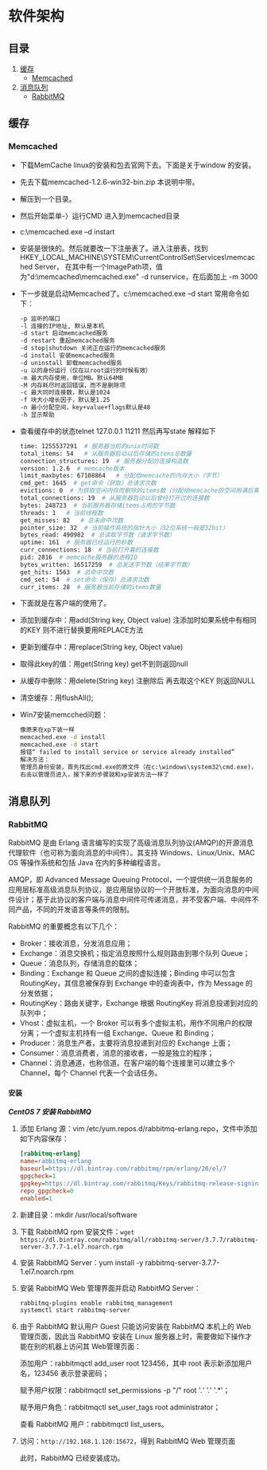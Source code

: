 # 软件架构

## 目录

1. [缓存](#缓存)
   - [Memcached](#Memcached)
2. [消息队列](#消息队列)
   - [RabbitMQ](#RabbitMQ)

## 缓存

### Memcached

- 下载MemCache linux的安装和包去官网下去。下面是关于window 的安装。
- 先去下载memcached-1.2.6-win32-bin.zip 本说明中带。
- 解压到一个目录。
- 然后开始菜单-〉运行CMD 进入到memcached目录
- c:\memcached.exe –d instart
- 安装是很快的。然后就要改一下注册表了。进入注册表，找到HKEY_LOCAL_MACHINE\SYSTEM\CurrentControlSet\Services\memcached Server， 在其中有一个ImagePath项，值为"d:\memcached\memcached.exe" -d runservice，在后面加上 -m 3000
- 下一步就是启动Memcached了。c:\memcached.exe –d start 常用命令如下：

  ```sh
  -p 监听的端口
  -l 连接的IP地址, 默认是本机
  -d start 启动memcached服务
  -d restart 重起memcached服务
  -d stop|shutdown 关闭正在运行的memcached服务
  -d install 安装memcached服务
  -d uninstall 卸载memcached服务
  -u 以的身份运行（仅在以root运行的时候有效）
  -m 最大内存使用，单位MB。默认64MB
  -M 内存耗尽时返回错误，而不是删除项
  -c 最大同时连接数，默认是1024
  -f 块大小增长因子，默认是1.25
  -n 最小分配空间，key+value+flags默认是48
  -h 显示帮助
  ```

- 查看缓存中的状态telnet 127.0.0.1 11211 然后再写state 解释如下

  ```sh
  time: 1255537291  # 服务器当前的unix时间戳
  total_items: 54   # 从服务器启动以后存储的items总数量
  connection_structures: 19  # 服务器分配的连接构造数
  version: 1.2.6  # memcache版本
  limit_maxbytes: 67108864   # 分配给memcache的内存大小（字节）
  cmd_get: 1645  # get命令（获取）总请求次数
  evictions: 0  # 为获取空闲内存而删除的items数（分配给memcache的空间用满后需要删除旧的items来得到空间分配给新的items）
  total_connections: 19  # 从服务器启动以后曾经打开过的连接数
  bytes: 248723  # 当前服务器存储items占用的字节数
  threads: 1   # 当前线程数
  get_misses: 82   # 总未命中次数
  pointer_size: 32  # 当前操作系统的指针大小（32位系统一般是32bit）
  bytes_read: 490982  # 总读取字节数（请求字节数）
  uptime: 161  # 服务器已经运行的秒数
  curr_connections: 18  # 当前打开着的连接数
  pid: 2816  # memcache服务器的进程ID
  bytes_written: 16517259  # 总发送字节数（结果字节数）
  get_hits: 1563  # 总命中次数
  cmd_set: 54  # set命令（保存）总请求次数
  curr_items: 28  # 服务器当前存储的items数量
  ```

- 下面就是在客户端的使用了。
- 添加到缓存中：用add(String key, Object value) 注添加时如果系统中有相同的KEY 则不进行替换要用REPLACE方法
- 更新到缓存中：用replace(String key, Object value)
- 取得此key的值：用get(String key) get不到则返回null
- 从缓存中删除：用delete(String key)  注删除后 再去取这个KEY 则返回NULL
- 清空缓存：用flushAll();
- Win7安装memcched问题：

  ```sh
  像原来在xp下装一样
  memcached.exe -d install
  memcached.exe -d start
  报错“ failed to install service or service already installed”
  解决方法：
  管理员身份安装，首先找出cmd.exe的原文件（在c:\windows\system32\cmd.exe)，
  右击以管理员进入，接下来的步骤就和xp安装方法一样了
  ```

## 消息队列

### RabbitMQ

RabbitMQ 是由 Erlang 语言编写的实现了高级消息队列协议(AMQP)的开源消息代理软件（也可称为面向消息的中间件）。其支持 Windows、Linux/Unix、MAC OS 等操作系统和包括 Java 在内的多种编程语言。

AMQP，即 Advanced Message Queuing Protocol，一个提供统一消息服务的应用层标准高级消息队列协议，是应用层协议的一个开放标准，为面向消息的中间件设计；基于此协议的客户端与消息中间件可传递消息，并不受客户端、中间件不同产品，不同的开发语言等条件的限制。

RabbitMQ 的重要概念有以下几个：

- Broker：接收消息，分发消息应用；
- Exchange：消息交换机；指定消息按照什么规则路由到哪个队列 Queue；
- Queue：消息队列，存储消息的载体；
- Binding：Exchange 和 Queue 之间的虚拟连接；Binding 中可以包含 RoutingKey，其信息被保存到 Exchange 中的查询表中，作为 Message 的分发依据；
- RoutingKey：路由关键字，Exchange 根据 RoutingKey 将消息投递到对应的队列中；
- Vhost：虚拟主机，一个 Broker 可以有多个虚拟主机，用作不同用户的权限分离；一个虚拟主机持有一组 Exchange、Queue 和 Binding；
- Producer：消息生产者，主要将消息投递到对应的 Exchange 上面；
- Consumer：消息消费者，消息的接收者，一般是独立的程序；
- Channel：消息通道，也称信道。在客户端的每个连接里可以建立多个 Channel，每个 Channel 代表一个会话任务。

#### 安装

***CentOS 7 安装 RabbitMQ***

1. 添加 Erlang 源：vim /etc/yum.repos.d/rabbitmq-erlang.repo，文件中添加如下内容保存：

   ```ini
   [rabbitmq-erlang]
   name=rabbitmq-erlang
   baseurl=https://dl.bintray.com/rabbitmq/rpm/erlang/20/el/7
   gpgcheck=1
   gpgkey=https://dl.bintray.com/rabbitmq/Keys/rabbitmq-release-signing-key.asc
   repo_gpgcheck=0
   enabled=1
   ```

2. 新建目录：mkdir /usr/local/software
3. 下载 RabbitMQ rpm 安装文件：`wget https://dl.bintray.com/rabbitmq/all/rabbitmq-server/3.7.7/rabbitmq-server-3.7.7-1.el7.noarch.rpm`
4. 安装 RabbitMQ Server：yum install -y rabbitmq-server-3.7.7-1.el7.noarch.rpm
5. 安装 RabbitMQ Web 管理界面并启动 RabbitMQ Server：

   ```sh
   rabbitmq-plugins enable rabbitmq_management
   systemctl start rabbitmq-server
   ```

6. 由于 RabbitMQ 默认用户 Guest 只能访问安装在 RabbitMQ 本机上的 Web 管理页面，因此当 RabbitMQ 安装在 Linux 服务器上时，需要做如下操作才能在别的机器上访问其 Web管理页面：

   添加用户：rabbitmqctl add_user root 123456，其中 root 表示新添加用户名，123456 表示登录密码；

   赋予用户权限：rabbitmqctl set_permissions -p "/" root '.*' '.*' '.*'；

   赋予用户角色：rabbitmqctl set_user_tags root administrator；

   查看 RabbitMQ 用户：rabbitmqctl list_users。

7. 访问：`http://192.168.1.120:15672`，得到 RabbitMQ Web 管理页面

   此时，RabbitMQ 已经安装成功。
